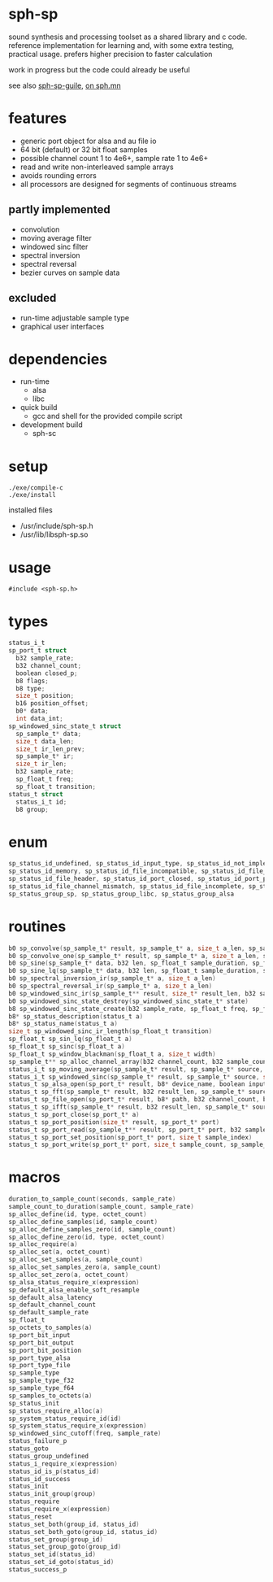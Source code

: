 # sph-sp
sound synthesis and processing toolset as a shared library and c code.
reference implementation for learning and, with some extra testing, practical usage.
prefers higher precision to faster calculation

work in progress but the code could already be useful

see also [sph-sp-guile](https://github.com/sph-mn/sph-sp-guile), [on sph.mn](http://sph.mn/c/view/nm)

# features
* generic port object for alsa and au file io
* 64 bit (default) or 32 bit float samples
* possible channel count 1 to 4e6+, sample rate 1 to 4e6+
* read and write non-interleaved sample arrays
* avoids rounding errors
* all processors are designed for segments of continuous streams

## partly implemented
* convolution
* moving average filter
* windowed sinc filter
* spectral inversion
* spectral reversal
* bezier curves on sample data

## excluded
* run-time adjustable sample type
* graphical user interfaces

# dependencies
* run-time
  * alsa
  * libc
* quick build
  * gcc and shell for the provided compile script
* development build
  * sph-sc

# setup
```
./exe/compile-c
./exe/install
```

installed files
* /usr/include/sph-sp.h
* /usr/lib/libsph-sp.so

# usage
```
#include <sph-sp.h>
```

# types
```c
status_i_t
sp_port_t struct
  b32 sample_rate;
  b32 channel_count;
  boolean closed_p;
  b8 flags;
  b8 type;
  size_t position;
  b16 position_offset;
  b0* data;
  int data_int;
sp_windowed_sinc_state_t struct
  sp_sample_t* data;
  size_t data_len;
  size_t ir_len_prev;
  sp_sample_t* ir;
  size_t ir_len;
  b32 sample_rate;
  sp_float_t freq;
  sp_float_t transition;
status_t struct
  status_i_t id;
  b8 group;
```

# enum
```c
sp_status_id_undefined, sp_status_id_input_type, sp_status_id_not_implemented,
sp_status_id_memory, sp_status_id_file_incompatible, sp_status_id_file_encoding,
sp_status_id_file_header, sp_status_id_port_closed, sp_status_id_port_position,
sp_status_id_file_channel_mismatch, sp_status_id_file_incomplete, sp_status_id_port_type,
sp_status_group_sp, sp_status_group_libc, sp_status_group_alsa
```

# routines
```c
b0 sp_convolve(sp_sample_t* result, sp_sample_t* a, size_t a_len, sp_sample_t* b, size_t b_len, sp_sample_t* carryover, size_t carryover_len)
b0 sp_convolve_one(sp_sample_t* result, sp_sample_t* a, size_t a_len, sp_sample_t* b, size_t b_len)
b0 sp_sine(sp_sample_t* data, b32 len, sp_float_t sample_duration, sp_float_t freq, sp_float_t phase, sp_float_t amp)
b0 sp_sine_lq(sp_sample_t* data, b32 len, sp_float_t sample_duration, sp_float_t freq, sp_float_t phase, sp_float_t amp)
b0 sp_spectral_inversion_ir(sp_sample_t* a, size_t a_len)
b0 sp_spectral_reversal_ir(sp_sample_t* a, size_t a_len)
b0 sp_windowed_sinc_ir(sp_sample_t** result, size_t* result_len, b32 sample_rate, sp_float_t freq, sp_float_t transition)
b0 sp_windowed_sinc_state_destroy(sp_windowed_sinc_state_t* state)
b8 sp_windowed_sinc_state_create(b32 sample_rate, sp_float_t freq, sp_float_t transition, sp_windowed_sinc_state_t** state)
b8* sp_status_description(status_t a)
b8* sp_status_name(status_t a)
size_t sp_windowed_sinc_ir_length(sp_float_t transition)
sp_float_t sp_sin_lq(sp_float_t a)
sp_float_t sp_sinc(sp_float_t a)
sp_float_t sp_window_blackman(sp_float_t a, size_t width)
sp_sample_t** sp_alloc_channel_array(b32 channel_count, b32 sample_count)
status_i_t sp_moving_average(sp_sample_t* result, sp_sample_t* source, b32 source_len, sp_sample_t* prev, b32 prev_len, sp_sample_t* next, b32 next_len, b32 start, b32 end, b32 distance)
status_i_t sp_windowed_sinc(sp_sample_t* result, sp_sample_t* source, size_t source_len, b32 sample_rate, sp_float_t freq, sp_float_t transition, sp_windowed_sinc_state_t** state)
status_t sp_alsa_open(sp_port_t* result, b8* device_name, boolean input_p, b32 channel_count, b32 sample_rate, b32_s latency)
status_t sp_fft(sp_sample_t* result, b32 result_len, sp_sample_t* source, b32 source_len)
status_t sp_file_open(sp_port_t* result, b8* path, b32 channel_count, b32 sample_rate)
status_t sp_ifft(sp_sample_t* result, b32 result_len, sp_sample_t* source, b32 source_len)
status_t sp_port_close(sp_port_t* a)
status_t sp_port_position(size_t* result, sp_port_t* port)
status_t sp_port_read(sp_sample_t** result, sp_port_t* port, b32 sample_count)
status_t sp_port_set_position(sp_port_t* port, size_t sample_index)
status_t sp_port_write(sp_port_t* port, size_t sample_count, sp_sample_t** channel_data)
```

# macros
```c
duration_to_sample_count(seconds, sample_rate)
sample_count_to_duration(sample_count, sample_rate)
sp_alloc_define(id, type, octet_count)
sp_alloc_define_samples(id, sample_count)
sp_alloc_define_samples_zero(id, sample_count)
sp_alloc_define_zero(id, type, octet_count)
sp_alloc_require(a)
sp_alloc_set(a, octet_count)
sp_alloc_set_samples(a, sample_count)
sp_alloc_set_samples_zero(a, sample_count)
sp_alloc_set_zero(a, octet_count)
sp_alsa_status_require_x(expression)
sp_default_alsa_enable_soft_resample
sp_default_alsa_latency
sp_default_channel_count
sp_default_sample_rate
sp_float_t
sp_octets_to_samples(a)
sp_port_bit_input
sp_port_bit_output
sp_port_bit_position
sp_port_type_alsa
sp_port_type_file
sp_sample_type
sp_sample_type_f32
sp_sample_type_f64
sp_samples_to_octets(a)
sp_status_init
sp_status_require_alloc(a)
sp_system_status_require_id(id)
sp_system_status_require_x(expression)
sp_windowed_sinc_cutoff(freq, sample_rate)
status_failure_p
status_goto
status_group_undefined
status_i_require_x(expression)
status_id_is_p(status_id)
status_id_success
status_init
status_init_group(group)
status_require
status_require_x(expression)
status_reset
status_set_both(group_id, status_id)
status_set_both_goto(group_id, status_id)
status_set_group(group_id)
status_set_group_goto(group_id)
status_set_id(status_id)
status_set_id_goto(status_id)
status_success_p
```
